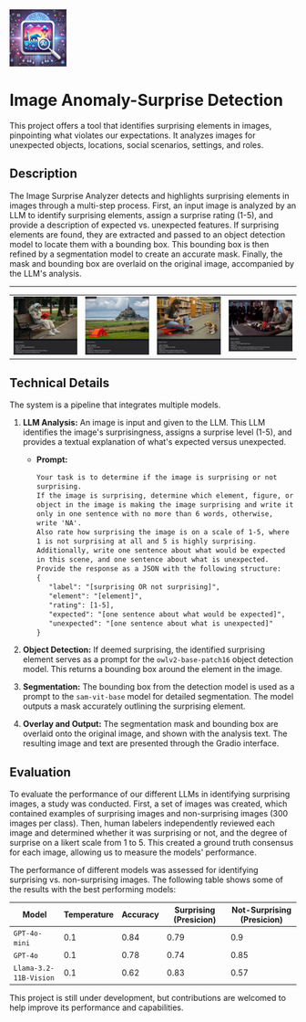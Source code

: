 <img src="appendix/icon.webp" width="100" alt="alt text">

# Image Anomaly-Surprise Detection

This project offers a tool that identifies surprising elements in images, pinpointing what violates our expectations. It analyzes images for unexpected objects, locations, social scenarios, settings, and roles.


## Description

The Image Surprise Analyzer detects and highlights surprising elements in images through a multi-step process. First, an input image is analyzed by an LLM to identify surprising elements, assign a surprise rating (1-5), and provide a description of expected vs. unexpected features. If surprising elements are found, they are extracted and passed to an object detection model to locate them with a bounding box. This bounding box is then refined by a segmentation model to create an accurate mask. Finally, the mask and bounding box are overlaid on the original image, accompanied by the LLM's analysis.

----------------------------------------------------------------------------

<table>
  <tr>
    <td><img src="appendix/gradio_example.png" width="250" alt="Image 1"></td>
    <td><img src="appendix/gradio_example2.png" width="250" alt="Image 2"></td>
    <td><img src="appendix/gradio_example3.png" width="250" alt="Image 3"></td>
    <td><img src="appendix/gradio_example4.png" width="250" alt="Image 4"></td>
  </tr>
</table>


## Technical Details

The system is a pipeline that integrates multiple models.
1. **LLM Analysis:** An image is input and given to the LLM. This LLM identifies the image's surprisingness, assigns a surprise level (1-5), and provides a textual explanation of what's expected versus unexpected.

    *   **Prompt:**
        ```
        Your task is to determine if the image is surprising or not surprising.
        If the image is surprising, determine which element, figure, or object in the image is making the image surprising and write it only in one sentence with no more than 6 words, otherwise, write 'NA'.
        Also rate how surprising the image is on a scale of 1-5, where 1 is not surprising at all and 5 is highly surprising.
        Additionally, write one sentence about what would be expected in this scene, and one sentence about what is unexpected.
        Provide the response as a JSON with the following structure:
        {
           "label": "[surprising OR not surprising]",
           "element": "[element]",
           "rating": [1-5],
           "expected": "[one sentence about what would be expected]",
           "unexpected": "[one sentence about what is unexpected]"
        }
        ```
        
3. **Object Detection:** If deemed surprising, the identified surprising element serves as a prompt for the `owlv2-base-patch16` object detection model. This returns a bounding box around the element in the image.
4. **Segmentation:** The bounding box from the detection model is used as a prompt to the `sam-vit-base` model for detailed segmentation. The model outputs a mask accurately outlining the surprising element.
5. **Overlay and Output:** The segmentation mask and bounding box are overlaid onto the original image, and shown with the analysis text. The resulting image and text are presented through the Gradio interface.

        
## Evaluation

To evaluate the performance of our different LLMs in identifying surprising images, a study was conducted. First, a set of images was created, which contained examples of surprising images and non-surprising images (300 images per class). Then, human labelers independently reviewed each image and determined whether it was surprising or not, and the degree of surprise on a likert scale from 1 to 5. This created a ground truth consensus for each image, allowing us to measure the models' performance.

The performance of different models was assessed for identifying surprising vs. non-surprising images. The following table shows some of the results with the best performing models:

| Model                                                 | Temperature | Accuracy | Surprising (Presicion) | Not-Surprising (Presicion) |
|-------------------------------------------------------|----------|----------|------------|----------------|
| `GPT-4o-mini`                            | 0.1      | 0.84     | 0.79       | 0.9            |
| `GPT-4o`                                  | 0.1      | 0.78 | 0.74       | 0.85           |
| `Llama-3.2-11B-Vision`                           | 0.1      | 0.62     | 0.83       | 0.57           |

This project is still under development, but contributions are welcomed to help improve its performance and capabilities.
